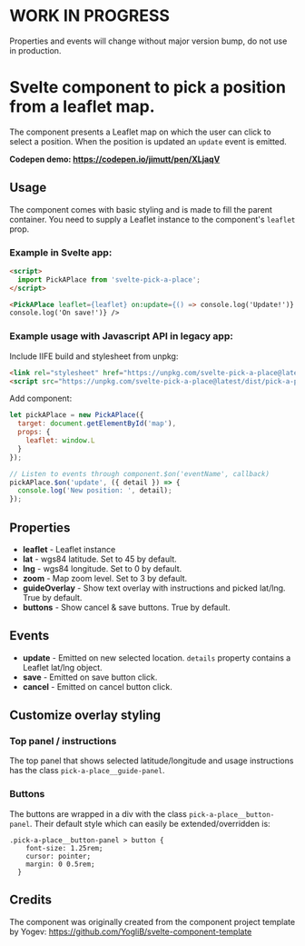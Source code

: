 # WORK IN PROGRESS

Properties and events will change without major version bump, do not use in production.

# Svelte component to pick a position from a leaflet map.

The component presents a Leaflet map on which the user can click to select a position. When the position is updated an `update` event is emitted. 

**Codepen demo: https://codepen.io/jimutt/pen/XLjaqV**

## Usage

The component comes with basic styling and is made to fill the parent container. You need to supply a Leaflet instance to the component's `leaflet` prop.

### Example in Svelte app:

```html
<script>
  import PickAPlace from 'svelte-pick-a-place';
</script>

<PickAPlace leaflet={leaflet} on:update={() => console.log('Update!')} on:save={() =>
console.log('On save!')} />
```

### Example usage with Javascript API in legacy app:

Include IIFE build and stylesheet from unpkg:

```html
<link rel="stylesheet" href="https://unpkg.com/svelte-pick-a-place@latest/dist/pick-a-place.css">
<script src="https://unpkg.com/svelte-pick-a-place@latest/dist/pick-a-place.min.js"></script>
```

Add component:

```javascript
let pickAPlace = new PickAPlace({
  target: document.getElementById('map'),
  props: {
    leaflet: window.L
  }
});

// Listen to events through component.$on('eventName', callback)
pickAPlace.$on('update', ({ detail }) => {
  console.log('New position: ', detail);
});
```

## Properties

- **leaflet** - Leaflet instance
- **lat** - wgs84 latitude. Set to 45 by default.
- **lng** - wgs84 longitude. Set to 0 by default.
- **zoom** - Map zoom level. Set to 3 by default.
- **guideOverlay** - Show text overlay with instructions and picked lat/lng. True by default.
- **buttons** - Show cancel & save buttons. True by default.

## Events

- **update** - Emitted on new selected location. `details` property contains a Leaflet lat/lng object.
- **save** - Emitted on save button click.
- **cancel** - Emitted on cancel button click.

## Customize overlay styling

### Top panel / instructions
The top panel that shows selected latitude/longitude and usage instructions has the class `pick-a-place__guide-panel`.

### Buttons
The buttons are wrapped in a div with the class `pick-a-place__button-panel`. Their default style which can easily be extended/overridden is:
```
.pick-a-place__button-panel > button {
    font-size: 1.25rem;
    cursor: pointer;
    margin: 0 0.5rem;
  }
```

## Credits

The component was originally created from the component project template by Yogev: https://github.com/YogliB/svelte-component-template
